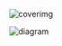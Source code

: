 ![coverimg](https://user-images.githubusercontent.com/110099889/233857537-6f760c6f-7d58-406b-a86c-9edc526b227a.jpg)

 
![diagram](https://user-images.githubusercontent.com/110099889/233857655-f85420c1-dde0-441b-977d-03c2cd307343.jpg)

